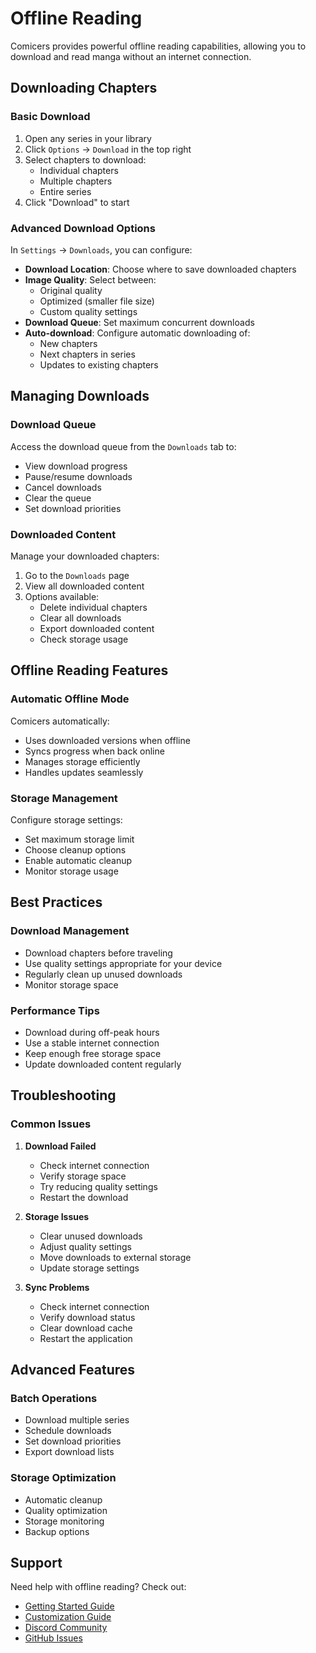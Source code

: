 # Offline Reading

Comicers provides powerful offline reading capabilities, allowing you to download and read manga without an internet connection.

## Downloading Chapters

### Basic Download
1. Open any series in your library
2. Click `Options` → `Download` in the top right
3. Select chapters to download:
   - Individual chapters
   - Multiple chapters
   - Entire series
4. Click "Download" to start

### Advanced Download Options
In `Settings` → `Downloads`, you can configure:

- **Download Location**: Choose where to save downloaded chapters
- **Image Quality**: Select between:
  - Original quality
  - Optimized (smaller file size)
  - Custom quality settings
- **Download Queue**: Set maximum concurrent downloads
- **Auto-download**: Configure automatic downloading of:
  - New chapters
  - Next chapters in series
  - Updates to existing chapters

## Managing Downloads

### Download Queue
Access the download queue from the `Downloads` tab to:
- View download progress
- Pause/resume downloads
- Cancel downloads
- Clear the queue
- Set download priorities

### Downloaded Content
Manage your downloaded chapters:
1. Go to the `Downloads` page
2. View all downloaded content
3. Options available:
   - Delete individual chapters
   - Clear all downloads
   - Export downloaded content
   - Check storage usage

## Offline Reading Features

### Automatic Offline Mode
Comicers automatically:
- Uses downloaded versions when offline
- Syncs progress when back online
- Manages storage efficiently
- Handles updates seamlessly

### Storage Management
Configure storage settings:
- Set maximum storage limit
- Choose cleanup options
- Enable automatic cleanup
- Monitor storage usage

## Best Practices

### Download Management
- Download chapters before traveling
- Use quality settings appropriate for your device
- Regularly clean up unused downloads
- Monitor storage space

### Performance Tips
- Download during off-peak hours
- Use a stable internet connection
- Keep enough free storage space
- Update downloaded content regularly

## Troubleshooting

### Common Issues
1. **Download Failed**
   - Check internet connection
   - Verify storage space
   - Try reducing quality settings
   - Restart the download

2. **Storage Issues**
   - Clear unused downloads
   - Adjust quality settings
   - Move downloads to external storage
   - Update storage settings

3. **Sync Problems**
   - Check internet connection
   - Verify download status
   - Clear download cache
   - Restart the application

## Advanced Features

### Batch Operations
- Download multiple series
- Schedule downloads
- Set download priorities
- Export download lists

### Storage Optimization
- Automatic cleanup
- Quality optimization
- Storage monitoring
- Backup options

## Support

Need help with offline reading? Check out:
- [Getting Started Guide](./getting-started)
- [Customization Guide](./customize)
- [Discord Community](https://discord.gg/comicers)
- [GitHub Issues](https://github.com/TheFizFactor/Comicers-App/issues)